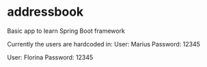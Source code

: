 # addressbook
Basic app to learn Spring Boot framework

Currently the users are hardcoded in:
User: Marius
Password: 12345

User: Florina
Password: 12345
